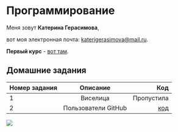 Программирование
============
Меня зовут **Катерина Герасимова**,

вот моя электронная почта: katerigerasimova@mail.ru.

**Первый курс** - [вот там](https://github.com/sturnerin/Katerina).

Домашние задания
------------------

Номер задания|Описание|Код
---|:---:|---:
1|Виселица|Пропустила
2|Пользователи GitHub|[код](https://github.com/sturnerin/ProgrammingYearTwo/tree/master/HW-2)

![](https://wmpics.pics/di-R3ME.jpg)
